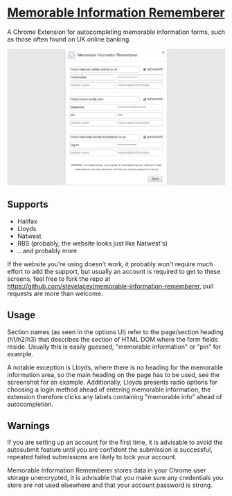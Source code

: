 [Memorable Information Rememberer](https://chrome.google.com/webstore/detail/concdkcnjhjifbniidekchmgppbjdmkb)
================================

A Chrome Extension for autocompleting memorable information forms, such as those
often found on UK online banking.

[![Screenshot](https://raw.githubusercontent.com/stevelacey/memorable-information-rememberer/master/screenshot.png)](https://chrome.google.com/webstore/detail/concdkcnjhjifbniidekchmgppbjdmkb)


Supports
--------

- Halifax
- Lloyds
- Natwest
- RBS (probably, the website looks just like Natwest's)
- …and probably more

If the website you're using doesn't work, it probably won't require much effort
to add the support, but usually an account is required to get to these screens,
feel free to fork the repo at https://github.com/stevelacey/memorable-information-rememberer,
pull requests are more than welcome.


Usage
-----

Section names (as seen in the options UI) refer to the page/section heading
(h1/h2/h3) that describes the section of HTML DOM where the form fields reside.
Usually this is easily guessed, "memorable information" or "pin" for example.

A notable exception is Lloyds, where there is no heading for the memorable
information area, so the main heading on the page has to be used, see the
screenshot for an example. Additionally, Lloyds presents radio options for
choosing a login method ahead of entering memorable information, the extension
therefore clicks any labels containing "memorable info" ahead of autocompletion.


Warnings
--------

If you are setting up an account for the first time, it is advisable to avoid
the autosubmit feature until you are confident the submission is successful,
repeated failed submissions are likely to lock your account.

Memorable Information Rememberer stores data in your Chrome user storage
unencrypted, it is advisable that you make sure any credentials you store are
not used elsewhere and that your account password is strong.
